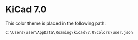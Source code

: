 # KiCad 7.0

This color theme is placed in the following path:

    C:\Users\user\AppData\Roaming\kicad\7.0\colors\user.json
